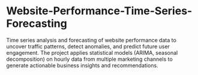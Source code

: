 # Website-Performance-Time-Series-Forecasting
Time series analysis and forecasting of website performance data to uncover traffic patterns, detect anomalies, and predict future user engagement. The project applies statistical models (ARIMA, seasonal decomposition) on hourly data from multiple marketing channels to generate actionable business insights and recommendations.
